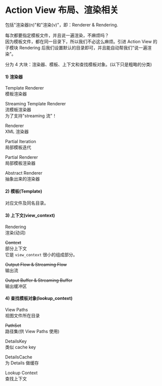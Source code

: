 # Action View 布局、渲染相关

包括"渲染器(n)"和"渲染(v)"，即：Renderer & Rendering.

每次都要指定模板文件，并且说一遍渲染，不麻烦吗？<br>
因为模板文件，都在同一目录下，所以我们不必这么麻烦。引进 Action View 的子模块 Rendering 后我们设置默认的目录即可，并且能自动帮我们"说一遍渲染"。

分为 4 大块：渲染器、模板、上下文和查找模板对象。(以下只是粗略的分类)

#### 1) 渲染器

Template Renderer  
模板渲染器

Streaming Template Renderer  
流模板渲染器  
为了支持"streaming 流"！

Renderer  
XML 渲染器

Partial Iteration  
局部模板迭代

Partial Renderer  
局部模板渲染器

Abstract Renderer  
抽象出来的渲染器

#### 2) 模板(Template)

对应文件及同名目录。

#### 3) 上下文(view_context)

Rendering  
渲染(动词)

~~Context~~  
部分上下文
<br>
它是 `view_context` 很小的组成部分。

~~Output Flow & Streaming Flow~~  
输出流

~~Output Buffer & Streaming Buffer~~  
输出缓冲区

#### 4) 查找模板对象(lookup_context)

View Paths  
视图文件所在目录

~~PathSet~~  
路径集(供 View Paths 使用)

DetailsKey  
类似 cache key

DetailsCache  
为 Details 做缓存

Lookup Context  
查找上下文


